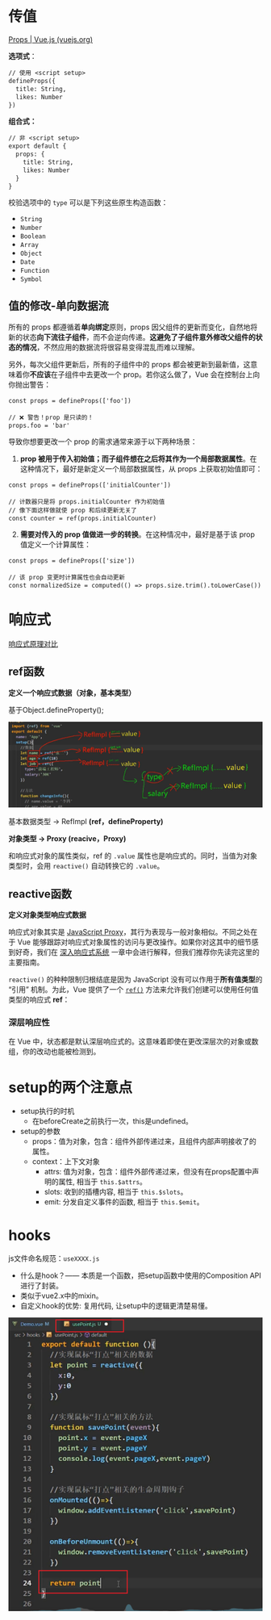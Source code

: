 # 传值

[Props | Vue.js (vuejs.org)](https://cn.vuejs.org/guide/components/props.html#one-way-data-flow)

**选项式**：

```
// 使用 <script setup>
defineProps({
  title: String,
  likes: Number
})
```

**组合式：**

```
// 非 <script setup>
export default {
  props: {
    title: String,
    likes: Number
  }
}
```

校验选项中的 `type` 可以是下列这些原生构造函数：

- `String`
- `Number`
- `Boolean`
- `Array`
- `Object`
- `Date`
- `Function`
- `Symbol`



## 值的修改-单向数据流

所有的 props 都遵循着**单向绑定**原则，props 因父组件的更新而变化，自然地将新的状态**向下流往子组件**，而不会逆向传递。**这避免了子组件意外修改父组件的状态的情况**，不然应用的数据流将很容易变得混乱而难以理解。

另外，每次父组件更新后，所有的子组件中的 props 都会被更新到最新值，这意味着你**不应该**在子组件中去更改一个 prop。若你这么做了，Vue 会在控制台上向你抛出警告：

```
const props = defineProps(['foo'])

// ❌ 警告！prop 是只读的！
props.foo = 'bar'
```

导致你想要更改一个 prop 的需求通常来源于以下两种场景：

1. **prop 被用于传入初始值；而子组件想在之后将其作为一个局部数据属性**。在这种情况下，最好是新定义一个局部数据属性，从 props 上获取初始值即可：

```
const props = defineProps(['initialCounter'])

// 计数器只是将 props.initialCounter 作为初始值
// 像下面这样做就使 prop 和后续更新无关了
const counter = ref(props.initialCounter)
```

2. **需要对传入的 prop 值做进一步的转换**。在这种情况中，最好是基于该 prop 值定义一个计算属性：

```
const props = defineProps(['size'])

// 该 prop 变更时计算属性也会自动更新
const normalizedSize = computed(() => props.size.trim().toLowerCase())
```



# 响应式

[响应式原理对比](./vue3对比vue2.md)

## ref函数

**定义一个响应式数据（对象，基本类型）**

基于Object.defineProperty();

![image-20220904195019703](assets/image-20220904195019703.png)

基本数据类型 -> RefImpl **(ref，defineProperty)**

**对象类型 -> Proxy (reacive，Proxy)**

和响应式对象的属性类似，ref 的 `.value` 属性也是响应式的。同时，当值为对象类型时，会用 `reactive()` 自动转换它的 `.value`。


## reactive函数

**定义对象类型响应式数据**

响应式对象其实是 [JavaScript Proxy](https://developer.mozilla.org/en-US/docs/Web/JavaScript/Reference/Global_Objects/Proxy)，其行为表现与一般对象相似。不同之处在于 Vue 能够跟踪对响应式对象属性的访问与更改操作。如果你对这其中的细节感到好奇，我们在 [深入响应式系统](https://cn.vuejs.org/guide/extras/reactivity-in-depth.html) 一章中会进行解释，但我们推荐你先读完这里的主要指南。

`reactive()` 的种种限制归根结底是因为 JavaScript 没有可以作用于**所有值类型**的 “引用” 机制。为此，Vue 提供了一个 [`ref()`](https://cn.vuejs.org/api/reactivity-core.html#ref) 方法来允许我们创建可以使用任何值类型的响应式 **ref**：

### 深层响应性

在 Vue 中，状态都是默认深层响应式的。这意味着即使在更改深层次的对象或数组，你的改动也能被检测到。

# setup的两个注意点

- setup执行的时机
  - 在beforeCreate之前执行一次，this是undefined。
- setup的参数
  - props：值为对象，包含：组件外部传递过来，且组件内部声明接收了的属性。
  - context：上下文对象
    - attrs: 值为对象，包含：组件外部传递过来，但没有在props配置中声明的属性, 相当于 `this.$attrs`。
    - slots: 收到的插槽内容, 相当于 `this.$slots`。
    - emit: 分发自定义事件的函数, 相当于 `this.$emit`。

# hooks

js文件命名规范：`useXXXX.js`

- 什么是hook？—— 本质是一个函数，把setup函数中使用的Composition API进行了封装。
- 类似于vue2.x中的mixin。
- 自定义hook的优势: 复用代码, 让setup中的逻辑更清楚易懂。

![image-20220907112251150](assets/image-20220907112251150.png)
